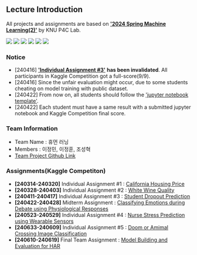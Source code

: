 ## Lecture Introduction
All projects and assignments are based on <a href="https://knu-p4c-lab.github.io/lectures/bb2bca2d-537e-5332-82b1-cf8f07ca885b/" target="_blank">**'2024 Spring Machine Learning(2)'**</a> by KNU P4C Lab.

<img src="https://img.shields.io/badge/Python-3776AB?style=for-the-badge&logo=Python&logoColor=white"> <img src="https://img.shields.io/badge/Jupyter-F37626?style=for-the-badge&logo=Jupyter&logoColor=white"> <img src="https://img.shields.io/badge/Kaggle-20BEFF?style=for-the-badge&logo=Kaggle&logoColor=white"> <img src="https://img.shields.io/badge/ScikitLearn-F7931E?style=for-the-badge&logo=ScikitLearn&logoColor=white"> <img src="https://img.shields.io/badge/Tensorflow-FF6F00?style=for-the-badge&logo=Tensorflow&logoColor=white"> <img src="https://img.shields.io/badge/Keras-D00000?style=for-the-badge&logo=Keras&logoColor=white"> 

### Notice
- [240416] <a href="https://knu-p4c-lab.https://www.kaggle.com/competitions/2024-knu-ml-ind-asmt3" target="_blank">**'Individual Assignment #3'**</a> **has been invalidated**. All participants in Kaggle Competition got a full-score(9/9).
- [240416] Since the unfair evaluation might occur, due to some students cheating on model training with public dataset.
- [240422] From now on, all students should follow the <a href="https://colab.research.google.com/drive/1BWC3u2pijI48jpgaoxy4vkn3f5i6U_v8?usp=sharing" target="_blank">'jupyter notebook template'</a>. 
- [240422] Each student must have a same result with a submitted jupyter notebook and Kaggle Competition final score.

### Team Information
- Team Name : 휴먼 러닝
- Members : 이정민, 이정훈, 조성혁
- <a href="https://github.com/users/liebenholz/projects/2" target="_blank">Team Project Github Link</a>

### Assignments(Kaggle Competiton)
- **[240314-240320]**  Individual Assignment #1 : <a href="https://www.kaggle.com/competitions/2024-knu-ml-ind-asmt1" target="_blank">California Housing Price</a>
- **[240328-240403]**  Individual Assignment #2 : <a href="https://www.kaggle.com/competitions/2024-knu-ml-ind-asmt2" target="_blank">White Wine Quality</a>
- **[240411-240417]**  Individual Assignment #3 : <a href="https://www.kaggle.com/competitions/2024-knu-ml-ind-asmt3" target="_blank">Student Dropout Prediction</a>
- **[240422-240428]**  Midterm Assignment : <a href="https://www.kaggle.com/competitions/2024-knu-ml-ind-midterm" target="_blank">Classifying Emotions during Debate using Physiological Responses</a>
- **[240523-240529]**  Individual Assignment #4 : <a href="https://www.kaggle.com/competitions/2024-knu-ml-ind-asmt4" target="_blank">Nurse Stress Prediction using Wearable Sensors</a>
- **[240633-240609]**  Individual Assignment #5 : <a href="https://www.kaggle.com/competitions/2024-knu-ml-ind-asmt5" target="_blank">Doom or Amimal Crossing Image Classification</a>
- **[240610-240619]**  Final Team Assignment : <a href="https://www.kaggle.com/competitions/2024-knu-ml-team-asmt" target="_blank">Model Building and Evaluation for HAR</a>

